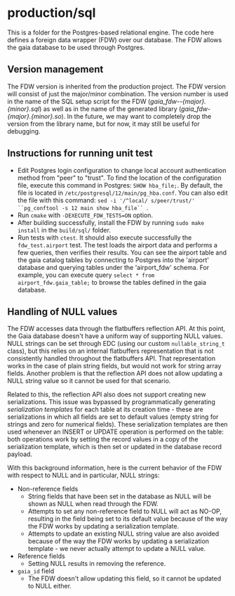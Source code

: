 # production/sql
This is a folder for the Postgres-based relational engine. The code here defines a foreign data wrapper (FDW) over our database. The FDW allows the gaia database to be used through Postgres.

## Version management

The FDW version is inherited from the production project. The FDW version will consist of just the major/minor combination. The version number is used in the name of the SQL setup script for the FDW (*gaia_fdw--{major}.{minor}.sql*) as well as in the name of the generated library (*gaia_fdw-{major}.{minor}.so*). In the future, we may want to completely drop the version from the library name, but for now, it may still be useful for debugging.

## Instructions for running unit test

* Edit Postgres login configuration to change local account authentication method from "peer" to "trust". To find the location of the configuration file, execute this command in Postgres: `SHOW hba_file;`. By default, the file is located in `/etc/postgresql/12/main/pg_hba.conf`. You can also edit the file with this command: `sed -i '/^local/ s/peer/trust/' ``pg_conftool -s 12 main show hba_file`` `.
* Run `cmake` with `-DEXECUTE_FDW_TESTS=ON` option.
* After building successfully, install the FDW by running `sudo make install` in the `build/sql/` folder.
* Run tests with `ctest`. It should also execute successfully the `fdw_test.airport` test. The test loads the airport data and performs a few queries, then verifies their results. You can see the airport table and the gaia catalog tables by connecting to Postgres into the 'airport' database and querying tables under the 'airport_fdw' schema. For example, you can execute query `select * from airport_fdw.gaia_table;` to browse the tables defined in the gaia database.

## Handling of NULL values

The FDW accesses data through the flatbuffers reflection API. At this point, the Gaia database doesn't have a uniform way of supporting NULL values. NULL strings can be set through EDC (using our custom `nullable_string_t` class), but this relies on an internal flatbuffers representation that is not consistently handled throughout the flatbuffers API. That representation works in the case of plain string fields, but would not work for string array fields. Another problem is that the reflection API does not allow updating a NULL string value so it cannot be used for that scenario.

Related to this, the reflection API also does not support creating new serializations. This issue was bypassed by programmatically generating *serialization templates* for each table at its creation time - these are serializations in which all fields are set to default values (empty string for strings and zero for numerical fields). These serialization templates are then used whenever an INSERT or UPDATE operation is performed on the table: both operations work by setting the record values in a copy of the serialization template, which is then set or updated in the database record payload.

With this background information, here is the current behavior of the FDW with respect to NULL and in particular, NULL strings:

* Non-reference fields
  * String fields that have been set in the database as NULL will be shown as NULL when read through the FDW.
  * Attempts to set any non-reference field to NULL will act as NO-OP, resulting in the field being set to its default value because of the way the FDW works by updating a serialization template.
  * Attempts to update an existing NULL string value are also avoided because of the way the FDW works by updating a serialization template - we never actually attempt to update a NULL value.
* Reference fields
  * Setting NULL results in removing the reference.
* `gaia_id` field
  * The FDW doesn't allow updating this field, so it cannot be updated to NULL either.
